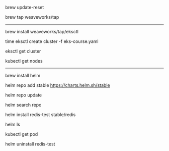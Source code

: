 brew update-reset 

brew tap weaveworks/tap

------------------------------------------

brew install weaveworks/tap/eksctl

time eksctl create cluster -f eks-course.yaml

eksctl get cluster 

kubectl get nodes  

------------------------------------------

brew install helm

helm repo add stable https://charts.helm.sh/stable

helm repo update

helm search repo

helm install redis-test stable/redis

helm ls

kubectl get pod

helm uninstall redis-test 
